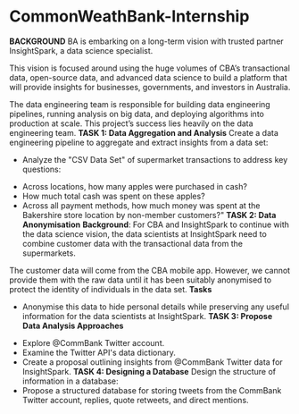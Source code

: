 # CommonWeathBank-Internship
**BACKGROUND**
BA is embarking on a long-term vision with trusted partner InsightSpark, a data science specialist.

This vision is focused around using the huge volumes of CBA’s transactional data, open-source data, and advanced data science to build a platform that will provide insights for businesses, governments, and investors in Australia.

The data engineering team is responsible for building data engineering pipelines, running analysis on big data, and deploying algorithms into production at scale. This project’s success lies heavily on the data engineering team.
**TASK 1: Data Aggregation and Analysis**
Create a data engineering pipeline to aggregate and extract insights from a data set:
- Analyze the "CSV Data Set" of supermarket transactions to address key questions:
+ Across locations, how many apples were purchased in cash?
+ How much total cash was spent on these apples?
+ Across all payment methods, how much money was spent at the Bakershire store location by non-member customers?"
**TASK 2: Data Anonymisation**
**Background**: For CBA and InsightSpark to continue with the data science vision, the data scientists at InsightSpark need to combine customer data with the transactional data from the supermarkets.

The customer data will come from the CBA mobile app. However, we cannot provide them with the raw data until it has been suitably anonymised to protect the identity of individuals in the data set.
**Tasks**
+ Anonymise this data to hide personal details while preserving any useful information for the data scientists at InsightSpark.
**TASK 3: Propose Data Analysis Approaches**
- Explore @CommBank Twitter account.
- Examine the Twitter API's data dictionary.
- Create a proposal outlining insights from @CommBank Twitter data for InsightSpark.
**TASK 4: Designing a Database**
  Design the structure of information in a database:
- Propose a structured database for storing tweets from the CommBank Twitter account, replies, quote retweets, and direct mentions.
